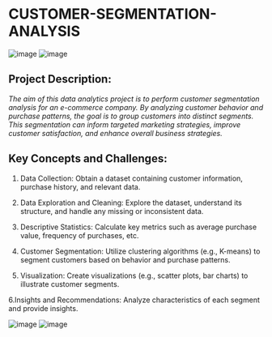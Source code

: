# CUSTOMER-SEGMENTATION-ANALYSIS

![image](https://github.com/user-attachments/assets/cc3ce90d-eab6-466c-b7f4-27da516d2ca1)
![image](https://github.com/user-attachments/assets/1444e033-ade1-452a-a36c-25a404112ccb)


## Project Description:
_The aim of this data analytics project is to perform customer segmentation analysis for an e-commerce company. By analyzing customer behavior and purchase patterns, the goal is to group customers into distinct segments. This segmentation can inform targeted marketing strategies, improve customer satisfaction, and enhance overall business strategies._

## Key Concepts and Challenges:
1. Data Collection: Obtain a dataset containing customer information, purchase history, and relevant data.

2. Data Exploration and Cleaning: Explore the dataset, understand its structure, and handle any missing or inconsistent data.

3. Descriptive Statistics: Calculate key metrics such as average purchase value, frequency of purchases, etc.

4. Customer Segmentation: Utilize clustering algorithms (e.g., K-means) to segment customers based on behavior and purchase patterns.

5. Visualization: Create visualizations (e.g., scatter plots, bar charts) to illustrate customer segments.

6.Insights and Recommendations: Analyze characteristics of each segment and provide insights.

![image](https://github.com/user-attachments/assets/6b114d6d-5754-4557-a691-652e4fcd8906)
![image](https://github.com/user-attachments/assets/e6a90159-c762-49f6-90cc-3fcf537dbd38)
